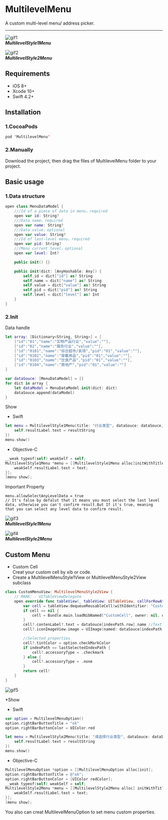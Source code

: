# MultilevelMenu
A custom multi-level menu/ address picker.
***
![gif1](https://github.com/ChokShen/MultilevelMenu/raw/master/Screenshots/MultilevelStyle1Menu.gif)  
***MultilevelStyle1Menu*** 
 
![gif2](https://github.com/ChokShen/MultilevelMenu/raw/master/Screenshots/MultilevelStyle2Menu.gif)  
***MultilevelStyle2Menu***

## Requirements 
* iOS 8+
* Xcode 10+
* Swift 4.2+

## Installation 
### 1.CocoaPods
```swift
pod 'MultilevelMenu'
```
### 2.Manually
Download the project, then drag the files of MultilevelMenu folder to your project.

## Basic usage
### 1.Data structure
```swift
open class MenuDataModel {
    ///Id of a piece of data in menu，required
    open var id: String?
    ///Data name，required
    open var name: String?
    ///Data value，optional
    open var value: String?
    ///Id of last-level menu，required
    open var pid: String?
    ///Menu current level，optional
    open var level: Int?

    public init() {}

    public init(dict: [AnyHashable: Any]) {
        self.id = dict["id"] as? String
        self.name = dict["name"] as? String
        self.value = dict["value"] as? String
        self.pid = dict["pid"] as? String
        self.level = dict["level"] as? Int
    }
}
```
### 2.Init

Data handle
```swift
let array: [Dictionary<String, String>] = [
    ["id":"01","name":"实物产品行业","value":""],
    ["id":"02","name":"服务行业","value":""],
    ["id":"0101","name":"综合超市/卖场","pid":"01","value":""],
    ["id":"0102","name":"穿戴用品","pid":"01","value":""],
    ["id":"0103","name":"饮食产品","pid":"01","value":""],
    ["id":"0104","name":"房地产","pid":"01","value":""]
]

var dataSouce: [MenuDataModel] = []
for dict in array {
    let dataModel = MenuDataModel.init(dict: dict)
    dataSouce.append(dataModel)
}
```
Show
* Swift

```swift
let menu = MultilevelStyle1Menu(title: "行业类型", dataSouce: dataSouce, completion:       { (resultString, model) in //'resultString' is combined with every level data that you have selected.'model' is the MenuDataModel that you have selected lastly.
    self.resultLabel.text = resultString
})
menu.show()
```
* Objective-C

```objective-c
__weak typeof(self) weakSelf = self;
MultilevelStyle1Menu *menu = [[MultilevelStyle1Menu alloc]initWithTitle:@"行业类型" dataSouce:dataSource option:nil customView:nil completion:^(NSString * text, MenuDataModel * model) {
    weakSelf.resultLabel.text = text;
}];
[menu show];
```

Important Property
```swfit
menu.allowSelectAnyLevelData = true 
// It's false by defalut that it means you must select the last level data, otherwise you can't confirm result.But If it's true, meaning that you can select any level data to confirm result.
```
![gif3](https://github.com/ChokShen/MultilevelMenu/raw/master/Screenshots/MultilevelStyle1Menu_True.gif)  
***MultilevelStyle1Menu***
 
![gif4](https://github.com/ChokShen/MultilevelMenu/raw/master/Screenshots/MultilevelStyle2Menu_True.gif)  
***MultilevelStyle2Menu***

## Custom Menu
* Custom Cell  
Creat your custom cell by xib or code.
* Create a MultilevelMenuStyle1View or MultilevelMenuStyle2View subclass
```swift
class CustomMenuView: MultilevelMenuStyle2View {
    // MARK: - UITableViewDelegate
    open override func tableView(_ tableView: UITableView, cellForRowAt indexPath: IndexPath) -> UITableViewCell {
        var cell = tableView.dequeueReusableCell(withIdentifier: "CustomCell") as? CustomCell
        if cell == nil {
            cell = Bundle.main.loadNibNamed("CustomCell", owner: nil, options: nil)?.first as? CustomCell
        }
        cell?.contenLabel?.text = dataSouce[indexPath.row].name //Text
        cell?.iconImageView.image = UIImage(named: dataSouce[indexPath.row].value!) //Image

        //Selected properties
        cell?.tintColor = option.checkMarkColor
        if indexPath == lastSelectedIndexPath {
            cell?.accessoryType = .checkmark
        } else {
            cell?.accessoryType = .none
        }
        return cell!
    }
}
```
![gif5](https://github.com/ChokShen/MultilevelMenu/raw/master/Screenshots/MultilevelStyle2Menu_Custom.gif)

*Show
* Swift

```swift
var option = MultilevelMenuOption()
option.rightBarButtonTitle = "ok"
option.rightBarButtonColor = UIColor.red

let menu = MultilevelStyle2Menu(title: "请选择行业类型", dataSouce: dataSouce, option: option, customView: CustomMenuView(), completion: { (resultString, model) in
    self.resultLabel.text = resultString
})
menu.show()
```
* Objective-C
```objective-c
MultilevelMenuOption *option = [[MultilevelMenuOption alloc]init];
option.rightBarButtonTitle = @"ok";
option.rightBarButtonColor = [UIColor redColor];
__weak typeof(self) weakSelf = self;
MultilevelStyle2Menu *menu = [[MultilevelStyle2Menu alloc] initWithTitle:@"请选择行业类型" fileUrl:url option:option customView:nil completion:^(NSString * text, MenuDataModel * model) {
    weakSelf.resultLabel.text = text;
}];
[menu show];
```
You also can creat MultilevelMenuOption to set menu custom properties.






